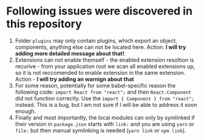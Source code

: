 # Following issues were discovered in this repository

1. Folder `plugins` may only contain plugins, which export an object, components, anything else can not be located here. Action: **I will try adding more detailed message about that!**.
2. Extensions can not enable themself - the enabled extension resoltion is recurive - from your application root we scan all enabled extensions up, so it is not reccomended to enable extension in the same extension. Action - **I will try adding an warnign about that**
3. For some reason, potentially for some babel-specific reason the following code: `import React from "react";` and then `React.Component` did not function correctly. Use the `import { Component } from "react";` instead. This is a bug, but I am not sure if I will be able to address it soon enough.
4. Finally and most importantly, the local modules can only by symlinked if their version in `package.json` starts with `link:` and you are using `yarn` or `file:` but then manual symlinking is needed (`yarn link` or `npm link`).